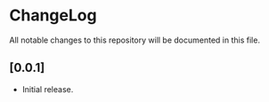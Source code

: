 # ChangeLog

All notable changes to this repository will be documented in this file.

## [0.0.1]

- Initial release.
